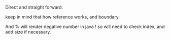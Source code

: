 Direct and straight forward.

keep in mind that how reference works, and boundary.

And % will render negative number in java ! so will need to check index, and add size if necessary.   

